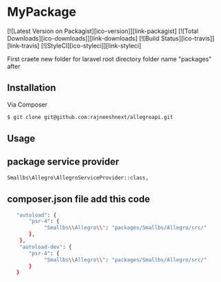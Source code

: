 # MyPackage

[![Latest Version on Packagist][ico-version]][link-packagist]
[![Total Downloads][ico-downloads]][link-downloads]
[![Build Status][ico-travis]][link-travis]
[![StyleCI][ico-styleci]][link-styleci]

First craete new folder for laravel root directory folder name "packages" after 

## Installation

Via Composer

``` bash
$ git clone git@github.com:rajneeshnext/allegroapi.git
```

## Usage

## package service provider
``` bash
Smallbs\Allegro\AllegroServiceProvider::class, 
```

## composer.json file add this code
``` bash
   "autoload": {
       "psr-4": {
            "Smallbs\\Allegro\\": "packages/Smallbs/Allegro/src/"
       },
	},
	"autoload-dev": {
       "psr-4": {
            "Smallbs\\Allegro\\": "packages/Smallbs/Allegro/src/"
       }
   }
```